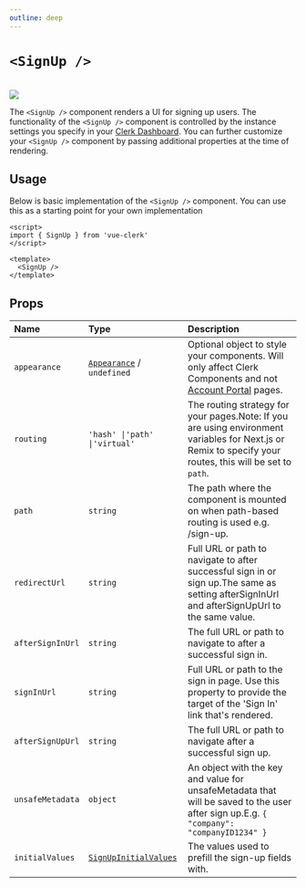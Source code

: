 ```yaml
---
outline: deep
---
```


# `<SignUp />`

<br />
<img src="https://clerk.com/_next/image?url=%2Fdocs%2Fimages%2Fui-components%2Fcomponent-sign_up.svg&w=1080&q=75" />

The `<SignUp />` component renders a UI for signing up users. The functionality of the `<SignUp />` component is controlled by the instance settings you specify in your [Clerk Dashboard](https://dashboard.clerk.com). You can further customize your `<SignUp />` component by passing additional properties at the time of rendering.

## Usage

Below is basic implementation of the `<SignUp />` component. You can use this as a starting point for your own implementation

```vue
<script>
import { SignUp } from 'vue-clerk'
</script>

<template>
  <SignUp />
</template>
```

## Props

|Name|Type|Description|
|:----|:----|:----|
|`appearance`|[`Appearance`](https://clerk.com/docs/components/customization/overview) / `undefined`|Optional object to style your components. Will only affect Clerk Components and not [Account Portal](https://clerk.com/docs/account-portal/overview) pages.|
|`routing`|`'hash' \|'path' \|'virtual'`|The routing strategy for your pages.Note: If you are using environment variables for Next.js or Remix to specify your routes, this will be set to `path`.|
|`path`|`string`|The path where the component is mounted on when path-based routing is used e.g. /sign-up.|
|`redirectUrl`|`string`|Full URL or path to navigate to after successful sign in or sign up.The same as setting afterSignInUrl and afterSignUpUrl to the same value.|
|`afterSignInUrl`|`string`|The full URL or path to navigate to after a successful sign in.|
|`signInUrl`|`string`|Full URL or path to the sign in page. Use this property to provide the target of the 'Sign In' link that's rendered.|
|`afterSignUpUrl`|`string`|The full URL or path to navigate after a successful sign up.|
|`unsafeMetadata`|`object`|An object with the key and value for unsafeMetadata that will be saved to the user after sign up.E.g. `{ "company": "companyID1234" }`|
|`initialValues`|[`SignUpInitialValues`](https://clerk.com/docs/references/javascript/types/sign-up-initial-values)|The values used to prefill the sign-up fields with.|
